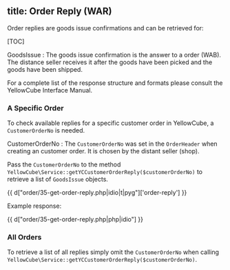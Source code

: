 title: Order Reply (WAR)
---

Order replies are goods issue confirmations and can be retrieved for:

[TOC]

GoodsIssue
:   The goods issue confirmation is the answer to a order (WAB). The distance seller receives it after
    the goods have been picked and the goods have been shipped.


For a complete list of the response structure and formats please consult the YellowCube Interface Manual.

### A Specific Order

To check available replies for a specific customer order in YellowCube, a `CustomerOrderNo` is needed.

CustomerOrderNo
:   The `CustomerOrderNo` was set in the `OrderHeader` when creating an customer order.
    It is chosen by the distant seller (shop).

Pass the `CustomerOrderNo` to the method `YellowCube\Service::getYCCustomerOrderReply($customerOrderNo)` to retrieve a
list of `GoodsIssue` objects.

{{ d["order/35-get-order-reply.php|idio|t|pyg"]['order-reply'] }}

Example response:

{{ d["order/35-get-order-reply.php|php|idio"] }}

### All Orders

To retrieve a list of all replies simply omit the `CustomerOrderNo` when calling
`YellowCube\Service::getYCCustomerOrderReply($customerOrderNo)`.
